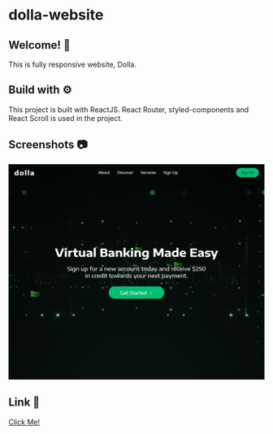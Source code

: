 # dolla-website

## Welcome! 👋

This is fully responsive website, Dolla.

## Build with ⚙️

This project is built with ReactJS. React Router, styled-components and React Scroll is used in the project.

## Screenshots 📷

![](img/screenshot1.png)

## Link 🔗

[Click Me!](https://dolla-vbanking.netlify.app/)
